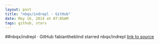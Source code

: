 ```yaml
---
layout: post
title: "nbqx/indrepl · GitHub"
date: May 16, 2014 at 07:05AM
tags: github, stars
---
```

##nbqx/indrepl · GitHub
fabiantheblind starred nbqx/indrepl
[link to source](http://ift.tt/1j0mqLW) 
